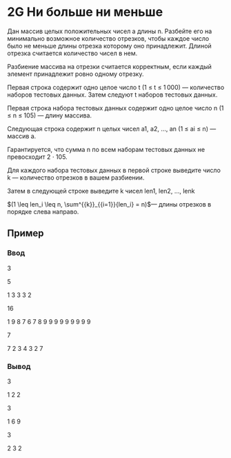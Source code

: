 # 2G Ни больше ни меньше

Дан массив целых положительных чисел a длины n. Разбейте его на минимально возможное количество отрезков, чтобы каждое число было не меньше длины отрезка которому оно принадлежит. Длиной отрезка считается количество чисел в нем.

Разбиение массива на отрезки считается корректным, если каждый элемент принадлежит ровно одному отрезку.

Первая строка содержит одно целое число t (1 ≤ t ≤ 1 000) — количество наборов тестовых данных. Затем следуют t наборов тестовых данных.

Первая строка набора тестовых данных содержит одно целое число n (1 ≤ n ≤ 105) — длину массива.

Следующая строка содержит n целых чисел a1, a2, …, an (1 ≤ ai ≤ n) — массив a.

Гарантируется, что сумма n по всем наборам тестовых данных не превосходит 2 ⋅ 105.

Для каждого набора тестовых данных в первой строке выведите число k — количество отрезков в вашем разбиении.

Затем в следующей строке выведите k чисел len1, len2, …, lenk 

$(1 \leq len_i \leq n, \sum^{{k}}_{{i=1}}{len_i} = n)$— длины отрезков в порядке слева направо.

## Пример

### Ввод

3

5

1 3 3 3 2

16

1 9 8 7 6 7 8 9 9 9 9 9 9 9 9 9

7

7 2 3 4 3 2 7


### Вывод

3

1 2 2

3

1 6 9 

3

2 3 2 
